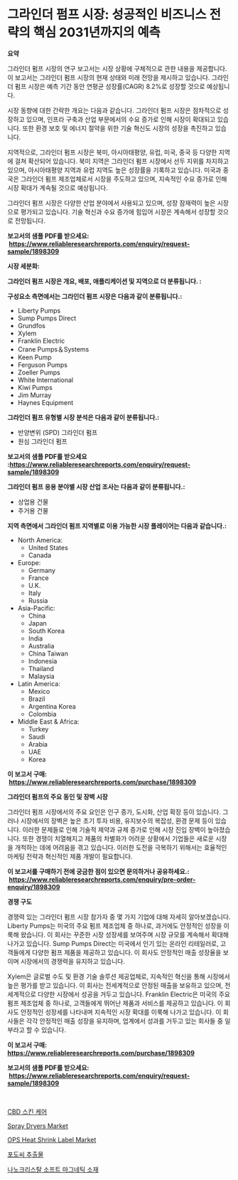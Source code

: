 <p><h1>그라인더 펌프 시장: 성공적인 비즈니스 전략의 핵심 2031년까지의 예측</h1></p><p><strong>요약</strong></p>
<p><p>그라인더 펌프 시장의 연구 보고서는 시장 상황에 구체적으로 관한 내용을 제공합니다. 이 보고서는 그라인더 펌프 시장의 현재 상태와 미래 전망을 제시하고 있습니다. 그라인더 펌프 시장은 예측 기간 동안 연평균 성장률(CAGR) 8.2%로 성장할 것으로 예상됩니다.</p><p>시장 동향에 대한 간략한 개요는 다음과 같습니다. 그라인더 펌프 시장은 점차적으로 성장하고 있으며, 인프라 구축과 산업 부문에서의 수요 증가로 인해 시장이 확대되고 있습니다. 또한 환경 보호 및 에너지 절약을 위한 기술 혁신도 시장의 성장을 촉진하고 있습니다.</p><p>지역적으로, 그라인더 펌프 시장은 북미, 아시아태평양, 유럽, 미국, 중국 등 다양한 지역에 걸쳐 확산되어 있습니다. 북미 지역은 그라인더 펌프 시장에서 선두 지위를 차지하고 있으며, 아시아태평양 지역과 유럽 지역도 높은 성장률을 기록하고 있습니다. 미국과 중국은 그라인더 펌프 제조업체로서 시장을 주도하고 있으며, 지속적인 수요 증가로 인해 시장 확대가 계속될 것으로 예상됩니다.</p><p>그라인더 펌프 시장은 다양한 산업 분야에서 사용되고 있으며, 성장 잠재력이 높은 시장으로 평가되고 있습니다. 기술 혁신과 수요 증가에 힘입어 시장은 계속해서 성장할 것으로 전망됩니다.</p></p>
<p><strong>보고서의 샘플 PDF를 받으세요: &nbsp;<a href="https://www.reliableresearchreports.com/enquiry/request-sample/1898309">https://www.reliableresearchreports.com/enquiry/request-sample/1898309</a></strong></p>
<p><strong>시장 세분화:</strong></p>
<p><strong> 그라인더 펌프 시장은 개요, 배포, 애플리케이션 및 지역으로 더 분류됩니다. :</strong></p>
<p><strong>구성요소 측면에서는 그라인더 펌프 시장은 다음과 같이 분류됩니다.:</strong></p>
<p><ul><li>Liberty Pumps</li><li>Sump Pumps Direct</li><li>Grundfos</li><li>Xylem</li><li>Franklin Electric</li><li>Crane Pumps＆Systems</li><li>Keen Pump</li><li>Ferguson Pumps</li><li>Zoeller Pumps</li><li>White International</li><li>Kiwi Pumps</li><li>Jim Murray</li><li>Haynes Equipment</li></ul></p>
<p><strong> 그라인더 펌프 유형별 시장 분석은 다음과 같이 분류됩니다.:</strong></p>
<p><ul><li>반양변위 (SPD) 그라인더 펌프</li><li>원심 그라인더 펌프</li></ul></p>
<p><strong>보고서의 샘플 PDF를 받으세요 :<a href="https://www.reliableresearchreports.com/enquiry/request-sample/1898309">https://www.reliableresearchreports.com/enquiry/request-sample/1898309</a></strong></p>
<p><strong> 그라인더 펌프 응용 분야별 시장 산업 조사는 다음과 같이 분류됩니다.:</strong></p>
<p><ul><li>상업용 건물</li><li>주거용 건물</li></ul></p>
<p><strong>지역 측면에서 그라인더 펌프 지역별로 이용 가능한 시장 플레이어는 다음과 같습니다.:</strong></p>
<p><ul>
    <li>
        North America:
        <ul>
            <li>United States</li>
            <li>Canada</li>
        </ul>
    </li>
    <li>
        Europe:
        <ul>
            <li>Germany</li>
            <li>France</li>
            <li>U.K.</li>
            <li>Italy</li>
            <li>Russia</li>
        </ul>
    </li>
    <li>
        Asia-Pacific:
        <ul>
            <li>China</li>
            <li>Japan</li>
            <li>South Korea</li>
            <li>India</li>
            <li>Australia</li>
            <li>China Taiwan</li>
            <li>Indonesia</li>
            <li>Thailand</li>
            <li>Malaysia</li>
        </ul>
    </li>
    <li>
        Latin America:
        <ul>
            <li>Mexico</li>
            <li>Brazil</li>
            <li>Argentina Korea</li>
            <li>Colombia</li>
        </ul>
    </li>
    <li>
        Middle East & Africa:
        <ul>
            <li>Turkey</li>
            <li>Saudi</li>
            <li>Arabia</li>
            <li>UAE</li>
            <li>Korea</li>
        </ul>
    </li>
    </ul></p>
<p><strong>이 보고서 구매: &nbsp;<a href="https://www.reliableresearchreports.com/purchase/1898309">https://www.reliableresearchreports.com/purchase/1898309</a></strong></p>
<p><strong>그라인더 펌프의 주요 동인 및 장벽 시장</strong></p>
<p><p>그라인더 펌프 시장에서의 주요 요인은 인구 증가, 도시화, 산업 확장 등이 있습니다. 그러나 시장에서의 장벽은 높은 초기 투자 비용, 유지보수의 복잡성, 환경 문제 등이 있습니다. 이러한 문제들로 인해 기술적 제약과 규제 증가로 인해 시장 진입 장벽이 높아졌습니다. 또한 경쟁이 치열해지고 제품의 차별화가 어려운 상황에서 기업들은 새로운 시장을 개척하는 데에 어려움을 겪고 있습니다. 이러한 도전을 극복하기 위해서는 효율적인 마케팅 전략과 혁신적인 제품 개발이 필요합니다.</p></p>
<p><strong>이 보고서를 구매하기 전에 궁금한 점이 있으면 문의하거나 공유하세요.: &nbsp;<a href="https://www.reliableresearchreports.com/enquiry/pre-order-enquiry/1898309">https://www.reliableresearchreports.com/enquiry/pre-order-enquiry/1898309</a></strong></p>
<p><strong>경쟁 구도</strong></p>
<p><p>경쟁력 있는 그라인더 펌프 시장 참가자 중 몇 가지 기업에 대해 자세히 알아보겠습니다. Liberty Pumps는 미국의 주요 펌프 제조업체 중 하나로, 과거에도 안정적인 성장을 이룩해 왔습니다. 이 회사는 꾸준한 시장 성장세를 보여주며 시장 규모를 계속해서 확대해 나가고 있습니다. Sump Pumps Direct는 미국에서 인기 있는 온라인 리테일러로, 고객들에게 다양한 펌프 제품을 제공하고 있습니다. 이 회사도 안정적인 매출 성장율을 보이며 시장에서의 경쟁력을 유지하고 있습니다.</p><p>Xylem은 글로벌 수도 및 환경 기술 솔루션 제공업체로, 지속적인 혁신을 통해 시장에서 높은 평가를 받고 있습니다. 이 회사는 전세계적으로 안정된 매출을 보유하고 있으며, 전 세계적으로 다양한 시장에서 성공을 거두고 있습니다. Franklin Electric은 미국의 주요 펌프 제조업체 중 하나로, 고객들에게 뛰어난 제품과 서비스를 제공하고 있습니다. 이 회사도 안정적인 성장세를 나타내며 지속적인 시장 확대를 이룩해 나가고 있습니다. 이 회사들은 각각 안정적인 매출 성장을 유지하며, 업계에서 성과를 거두고 있는 회사들 중 일부라고 할 수 있습니다.</p></p>
<p><strong>이 보고서 구매: &nbsp; <a href="https://www.reliableresearchreports.com/purchase/1898309">https://www.reliableresearchreports.com/purchase/1898309</a></strong></p>
<p><strong>보고서의 샘플 PDF를 받으세요: &nbsp;<a href="https://www.reliableresearchreports.com/enquiry/request-sample/1898309">https://www.reliableresearchreports.com/enquiry/request-sample/1898309</a></strong><strong></strong></p>
<p>&nbsp;</p>
<p><p><a href="https://medium.com/@carlosdytouglas8907667/cbd-%ED%94%BC%EB%B6%80-%EA%B4%80%EB%A6%AC-%EC%8B%9C%EC%9E%A5%EC%9D%80-%EC%8B%9C%EC%9E%A5-%EC%A0%90%EC%9C%A0%EC%9C%A8-%EA%B7%9C%EB%AA%A8-%EB%B0%8F-2031%EB%85%84%EA%B9%8C%EC%A7%80-%EC%98%88%EC%83%81%EB%90%98%EB%8A%94-%EC%98%88%EC%B8%A1%EC%97%90-%EC%B4%88%EC%A0%90%EC%9D%84-%EB%A7%9E%EC%B6%94%EA%B3%A0-%EC%9E%88%EC%8A%B5%EB%8B%88%EB%8B%A4-ace4e26d97c4">CBD 스킨 케어</a></p><p><a href="https://issuu.com/reportprime-2/docs/spray-dryers-market-size-2030.pptx">Spray Dryers Market</a></p><p><a href="https://github.com/jhcraigie/Market-Research-Report-List-2/blob/main/ops-heat-shrink-label-market.md">OPS Heat Shrink Label Market</a></p><p><a href="https://github.com/trmesnao7959541/Market-Research-Report-List-1/blob/main/8741608194146.md">포도씨 추출물</a></p><p><a href="https://medium.com/@ishacian.georges/%EB%82%98%EB%85%B8-%EA%B2%B0%EC%A0%95%EC%84%B1-%EC%86%8C%ED%94%84%ED%8A%B8-%EC%9E%90%EC%84%B1-%EC%9E%AC%EB%A3%8C-%EC%8B%9C%EC%9E%A5-%EC%A1%B0%EC%82%AC-%EB%B3%B4%EA%B3%A0%EC%84%9C-2024%EB%85%84%EB%B6%80%ED%84%B0-2031%EB%85%84%EA%B9%8C%EC%A7%80%EC%9D%98-%EC%97%AD%EC%82%AC-%EB%B0%8F-%EC%98%88%EC%B8%A1-8d8be6a01fa9">나노크리스탈 소프트 마그네틱 소재</a></p></p>
